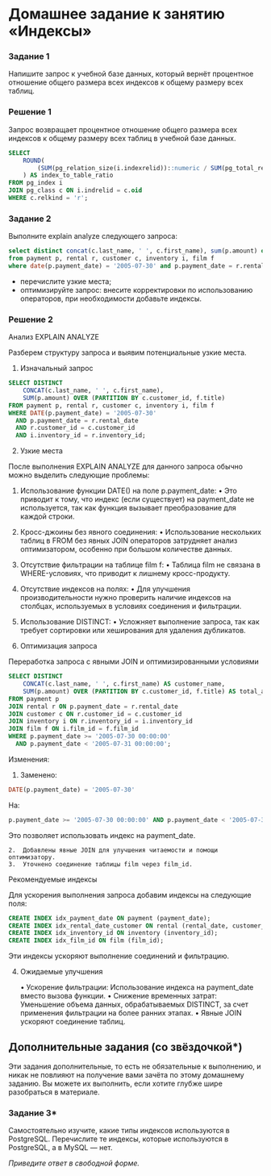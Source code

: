 # Домашнее задание к занятию «Индексы»

### Задание 1

Напишите запрос к учебной базе данных, который вернёт процентное отношение общего размера всех индексов к общему размеру всех таблиц.

### Решение 1
Запрос возвращает процентное отношение общего размера всех индексов к общему размеру всех таблиц в учебной базе данных.

```sql
SELECT 
    ROUND(
        (SUM(pg_relation_size(i.indexrelid))::numeric / SUM(pg_total_relation_size(c.oid))::numeric) * 100, 2
    ) AS index_to_table_ratio
FROM pg_index i
JOIN pg_class c ON i.indrelid = c.oid
WHERE c.relkind = 'r';
```

### Задание 2

Выполните explain analyze следующего запроса:
```sql
select distinct concat(c.last_name, ' ', c.first_name), sum(p.amount) over (partition by c.customer_id, f.title)
from payment p, rental r, customer c, inventory i, film f
where date(p.payment_date) = '2005-07-30' and p.payment_date = r.rental_date and r.customer_id = c.customer_id and i.inventory_id = r.inventory_id
```
- перечислите узкие места;
- оптимизируйте запрос: внесите корректировки по использованию операторов, при необходимости добавьте индексы.

### Решение 2

Анализ EXPLAIN ANALYZE

Разберем структуру запроса и выявим потенциальные узкие места.

1. Изначальный запрос
```sql
SELECT DISTINCT 
    CONCAT(c.last_name, ' ', c.first_name), 
    SUM(p.amount) OVER (PARTITION BY c.customer_id, f.title)
FROM payment p, rental r, customer c, inventory i, film f
WHERE DATE(p.payment_date) = '2005-07-30' 
  AND p.payment_date = r.rental_date 
  AND r.customer_id = c.customer_id 
  AND i.inventory_id = r.inventory_id;
```
2. Узкие места

После выполнения EXPLAIN ANALYZE для данного запроса обычно можно выделить следующие проблемы:
   1.	Использование функции DATE() на поле p.payment_date:
	•	Это приводит к тому, что индекс (если существует) на payment_date не используется, так как функция вызывает преобразование для каждой строки.
   2.	Кросс-джоины без явного соединения:
	•	Использование нескольких таблиц в FROM без явных JOIN операторов затрудняет анализ оптимизатором, особенно при большом количестве данных.
   3.	Отсутствие фильтрации на таблице film f:
	•	Таблица film не связана в WHERE-условиях, что приводит к лишнему кросс-продукту.
   4.	Отсутствие индексов на полях:
	•	Для улучшения производительности нужно проверить наличие индексов на столбцах, используемых в условиях соединения и фильтрации.
   5.	Использование DISTINCT:
	•	Усложняет выполнение запроса, так как требует сортировки или хеширования для удаления дубликатов.

3. Оптимизация запроса

Переработка запроса с явными JOIN и оптимизированными условиями

```sql
SELECT DISTINCT 
    CONCAT(c.last_name, ' ', c.first_name) AS customer_name, 
    SUM(p.amount) OVER (PARTITION BY c.customer_id, f.title) AS total_amount
FROM payment p
JOIN rental r ON p.payment_date = r.rental_date
JOIN customer c ON r.customer_id = c.customer_id
JOIN inventory i ON r.inventory_id = i.inventory_id
JOIN film f ON i.film_id = f.film_id
WHERE p.payment_date >= '2005-07-30 00:00:00' 
  AND p.payment_date < '2005-07-31 00:00:00';
```

Изменения:
1.	Заменено:

```sql
DATE(p.payment_date) = '2005-07-30'
```
На:
```sql
p.payment_date >= '2005-07-30 00:00:00' AND p.payment_date < '2005-07-31 00:00:00'
```
Это позволяет использовать индекс на payment_date.

	2.	Добавлены явные JOIN для улучшения читаемости и помощи оптимизатору.
	3.	Уточнено соединение таблицы film через film_id.

Рекомендуемые индексы

Для ускорения выполнения запроса добавим индексы на следующие поля:
```sql
CREATE INDEX idx_payment_date ON payment (payment_date);
CREATE INDEX idx_rental_date_customer ON rental (rental_date, customer_id);
CREATE INDEX idx_inventory_id ON inventory (inventory_id);
CREATE INDEX idx_film_id ON film (film_id);
```
Эти индексы ускоряют выполнение соединений и фильтрацию.

4. Ожидаемые улучшения

	•	Ускорение фильтрации: Использование индекса на payment_date вместо вызова функции.
	•	Снижение временных затрат: Уменьшение объема данных, обрабатываемых DISTINCT, за счет применения фильтрации на более ранних этапах.
	•	Явные JOIN ускоряют соединение таблиц.

## Дополнительные задания (со звёздочкой*)
Эти задания дополнительные, то есть не обязательные к выполнению, и никак не повлияют на получение вами зачёта по этому домашнему заданию. Вы можете их выполнить, если хотите глубже шире разобраться в материале.

### Задание 3*

Самостоятельно изучите, какие типы индексов используются в PostgreSQL. Перечислите те индексы, которые используются в PostgreSQL, а в MySQL — нет.

*Приведите ответ в свободной форме.*
